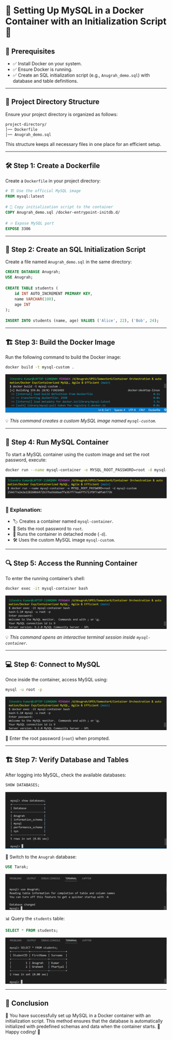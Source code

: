 # 🐬 Setting Up MySQL in a Docker Container with an Initialization Script 🚀

## 📌 Prerequisites
- ✅ Install Docker on your system.
- ✅ Ensure Docker is running.
- ✅ Create an SQL initialization script (e.g., `Anugrah_demo.sql`) with database and table definitions.

---

## 📂 Project Directory Structure
Ensure your project directory is organized as follows:

```
project-directory/
│── Dockerfile
│── Anugrah_demo.sql
```

This structure keeps all necessary files in one place for an efficient setup.

---

## 🛠 Step 1: Create a Dockerfile
Create a `Dockerfile` in your project directory:

```dockerfile
# 🏗 Use the official MySQL image
FROM mysql:latest

# 📂 Copy initialization script to the container
COPY Anugrah_demo.sql /docker-entrypoint-initdb.d/

# 🔥 Expose MySQL port
EXPOSE 3306
```

---

## 📜 Step 2: Create an SQL Initialization Script
Create a file named `Anugrah_demo.sql` in the same directory:

```sql
CREATE DATABASE Anugrah;
USE Anugrah;

CREATE TABLE students (
    id INT AUTO_INCREMENT PRIMARY KEY,
    name VARCHAR(100),
    age INT
);

INSERT INTO students (name, age) VALUES ('Alice', 22), ('Bob', 24);
```

---

## 🏗 Step 3: Build the Docker Image
Run the following command to build the Docker image:

```sh
docker build -t mysql-custom .
```
![Example Image](https://github.com/Anugrah2334/Docker/blob/main/Containerized%20MySQL%2C%20Agile%20%26%20Efficient/Screenshot1.png)

💡 *This command creates a custom MySQL image named `mysql-custom`.*

---

## 🚀 Step 4: Run MySQL Container
To start a MySQL container using the custom image and set the root password, execute:

```sh
docker run --name mysql-container -e MYSQL_ROOT_PASSWORD=root -d mysql-custom
```
![Example Image](https://github.com/Anugrah2334/Docker/blob/main/Containerized%20MySQL%2C%20Agile%20%26%20Efficient/Screenshot2.png)

### 🧐 Explanation:
- 🏷 Creates a container named `mysql-container`.
- 🔐 Sets the root password to `root`.
- 🏃 Runs the container in detached mode (`-d`).
- 🛠 Uses the custom MySQL image `mysql-custom`.

---

## 🔍 Step 5: Access the Running Container
To enter the running container’s shell:

```sh
docker exec -it mysql-container bash
```
![Example Image](https://github.com/Anugrah2334/Docker/blob/main/Containerized%20MySQL%2C%20Agile%20%26%20Efficient/Screenshot3.png)

💡 *This command opens an interactive terminal session inside `mysql-container`.*

---

## 💻 Step 6: Connect to MySQL
Once inside the container, access MySQL using:

```sh
mysql -u root -p
```
![Example Image](https://github.com/Anugrah2334/Docker/blob/main/Containerized%20MySQL%2C%20Agile%20%26%20Efficient/Screenshot3.png)

🔑 Enter the root password (`root`) when prompted.

---

## 🏗 Step 7: Verify Database and Tables
After logging into MySQL, check the available databases:

```sql
SHOW DATABASES;
```
![Example Image](https://github.com/Anugrah2334/Docker/blob/main/Containerized%20MySQL%2C%20Agile%20%26%20Efficient/Screenshot4.png)

🔄 Switch to the `Anugrah` database:

```sql
USE Tarak;
```
![Example Image](https://github.com/Anugrah2334/Docker/blob/main/Containerized%20MySQL%2C%20Agile%20%26%20Efficient/Screenshot5.png)

📊 Query the `students` table:

```sql
SELECT * FROM students;
```
![Example Image](https://github.com/Anugrah2334/Docker/blob/main/Containerized%20MySQL%2C%20Agile%20%26%20Efficient/Screenshot6.png)

---

## 🎉 Conclusion
🎯 You have successfully set up MySQL in a Docker container with an initialization script. This method ensures that the database is automatically initialized with predefined schemas and data when the container starts. 🚀 Happy coding! 🎨
